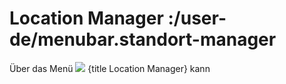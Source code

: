 # Location Manager :/user-de/menubar.standort-manager

Über das Menü ![](directions_black_24px.svg) {title Location Manager} kann 
